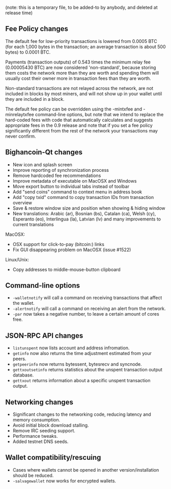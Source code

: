 (note: this is a temporary file, to be added-to by anybody, and deleted at
release time)

Fee Policy changes
------------------

The default fee for low-priority transactions is lowered from 0.0005 BTC 
(for each 1,000 bytes in the transaction; an average transaction is
about 500 bytes) to 0.0001 BTC.

Payments (transaction outputs) of 0.543 times the minimum relay fee
(0.00005430 BTC) are now considered 'non-standard', because storing them
costs the network more than they are worth and spending them will usually
cost their owner more in transaction fees than they are worth.

Non-standard transactions are not relayed across the network, are not included
in blocks by most miners, and will not show up in your wallet until they are
included in a block.

The default fee policy can be overridden using the -mintxfee and -minrelaytxfee
command-line options, but note that we intend to replace the hard-coded fees
with code that automatically calculates and suggests appropriate fees in the
0.9 release and note that if you set a fee policy significantly different from
the rest of the network your transactions may never confirm.

Bighancoin-Qt changes
------------------

- New icon and splash screen
- Improve reporting of synchronization process
- Remove hardcoded fee recommendations
- Improve metadata of executable on MacOSX and Windows
- Move export button to individual tabs instead of toolbar
- Add "send coins" command to context menu in address book
- Add "copy txid" command to copy transaction IDs from transaction overview
- Save & restore window size and position when showing & hiding window
- New translations: Arabic (ar), Bosnian (bs), Catalan (ca), Welsh (cy), Esperanto (eo), Interlingua (la), Latvian (lv) and many improvements to current translations

MacOSX:

- OSX support for click-to-pay (bitcoin:) links
- Fix GUI disappearing problem on MacOSX (issue #1522)

Linux/Unix:

- Copy addresses to middle-mouse-button clipboard


Command-line options
--------------------

* `-walletnotify` will call a command on receiving transactions that affect the wallet.
* `-alertnotify` will call a command on receiving an alert from the network.
* `-par` now takes a negative number, to leave a certain amount of cores free.

JSON-RPC API changes
--------------------

* `listunspent` now lists account and address infromation.
* `getinfo` now also returns the time adjustment estimated from your peers.
* `getpeerinfo` now returns bytessent, bytesrecv and syncnode.
* `gettxoutsetinfo` returns statistics about the unspent transaction output database.
* `gettxout` returns information about a specific unspent transaction output.


Networking changes
------------------

* Significant changes to the networking code, reducing latency and memory consumption.
* Avoid initial block download stalling.
* Remove IRC seeding support.
* Performance tweaks.
* Added testnet DNS seeds.

Wallet compatibility/rescuing
-----------------------------

* Cases where wallets cannot be opened in another version/installation should be reduced.
* `-salvagewallet` now works for encrypted wallets.

